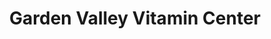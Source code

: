 ---
title: "Garden Valley Vitamin Center"
url: /roseburg/garden-valley-vitamin-center/
shop: Nahrungsergänzung
---